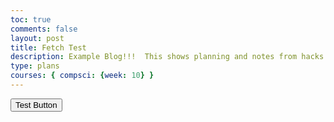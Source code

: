 ```yaml
---
toc: true
comments: false
layout: post
title: Fetch Test
description: Example Blog!!!  This shows planning and notes from hacks.
type: plans
courses: { compsci: {week: 10} }
---
```


<button onclick="onClick()">
Test Button
</button>

<script>
function onClick(){
var myHeaders = new Headers();
myHeaders.append("Content-Type", "application/json");
var requestOptions = {
  method: 'GET',
  headers: myHeaders,
  redirect: 'follow'
};
fetch("http://localhost:8086/api/users/", requestOptions)
  .then(response => response.text())
  .then(result => console.log(result))
  .catch(error => console.log('error', error));
  }
  </script>